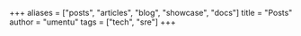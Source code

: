 +++
aliases = ["posts", "articles", "blog", "showcase", "docs"]
title = "Posts"
author = "umentu"
tags = ["tech", "sre"]
+++
